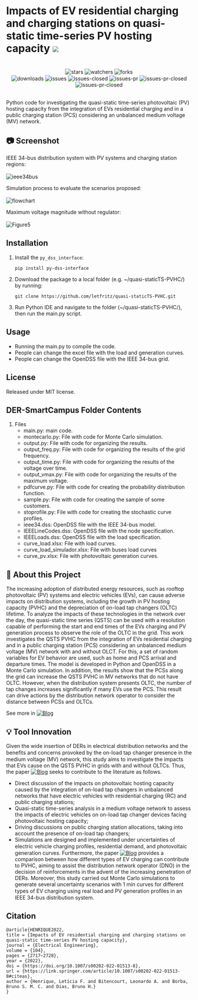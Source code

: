 # Impacts of EV residential charging and charging stations on quasi-static time-series PV hosting capacity <img src="https://skillicons.dev/icons?i=python" />

<div align="center"><br/>
  <div style="display: inline-block;">
    <img align="center" alt="stars" src="https://img.shields.io/github/stars/letfritz/quasi-staticTS-PVHC">
    <img align="center" alt="watchers" src="https://img.shields.io/github/watchers/letfritz/quasi-staticTS-PVHC">
    <img align="center" alt="forks" src="https://img.shields.io/github/forks/letfritz/quasi-staticTS-PVHC">
  </div>
  <div style="display: inline-block;">
    <img align="center" alt="downloads" src="https://img.shields.io/github/downloads/letfritz/quasi-staticTS-PVHC/total.svg">
    <img align="center" alt="issues" src="https://img.shields.io/github/issues/letfritz/quasi-staticTS-PVHC/total.svg">
    <img align="center" alt="issues-closed" src="https://img.shields.io/github/issues-closed/letfritz/quasi-staticTS-PVHC/total.svg">
    <img align="center" alt="issues-pr" src="https://img.shields.io/github/issues-pr/letfritz/quasi-staticTS-PVHC/total.svg">
    <img align="center" alt="issues-pr-closed" src="https://img.shields.io/github/issues-pr-closed/letfritz/quasi-staticTS-PVHC/total.svg">
    <img align="center" alt="issues-pr-closed" src="https://img.shields.io/github/license/letfritz/quasi-staticTS-PVHC.svg">
  </div>
</div><br/>

Python code for investigating the quasi-static time-series photovoltaic (PV) hosting capacity from the integration of EVs residential charging and in a public charging station (PCS) considering an unbalanced medium voltage (MV) network.

## 📷 Screenshot
IEEE 34-bus distribution system with PV systems and charging station regions:<br></br>
![ieee34bus](https://github.com/letfritz/quasi-staticTS-PVHC/assets/161434060/ef6a1440-8883-4594-a36f-959d179eb6ab)

Simulation process to evaluate the scenarios proposed:<br></br>
![flowchart](https://github.com/letfritz/quasi-staticTS-PVHC/assets/161434060/b2b01f6f-018a-446f-b832-154b2e4b5fa0)

Maximum voltage magnitude without regulator:<br></br>
![Figure5](https://github.com/letfritz/quasi-staticTS-PVHC/assets/161434060/84db63b4-45a0-4ebb-999c-7b9c559e4d5d)

## Installation
1. Install the `py_dss_interface`:
   ```
   pip install py-dss-interface
   ```
2. Download the package to a local folder (e.g. ~/quasi-staticTS-PVHC/) by running:
    ```
    git clone https://github.com/letfritz/quasi-staticTS-PVHC.git
    ```
3. Run Python IDE and navigate to the folder (~/quasi-staticTS-PVHC/), then run the main.py script.

## Usage
  - Running the main.py to compile the code.
  - People can change the excel file with the load and generation curves.
  - People can change the OpenDSS file with the IEEE 34-bus grid.

## License
Released under MIT license.

## DER-SmartCampus Folder Contents
1. Files
    - main.py: main code.
    - montecarlo.py: File with code for Monte Carlo simulation.
    - output.py: File with code for organizing the results.
    - output_freq.py: File with code for organizing the results of the grid frequency.
    - output_time.py: File with code for organizing the results of the voltage over time.
    - output_vmax.py: File with code for organizing the results of the maximum voltage.
    - pdfcurve.py: File with code for creating the probability distribution function.
    - sample.py: File with code for creating the sample of some customers.
    - stoprofile.py: File with code for creating the stochastic curve profiles.
    - ieee34.dss: OpenDSS file with the IEEE 34-bus model.
    - IEEELineCodes.dss: OpenDSS file with the node specification.
    - IEEELoads.dss: OpenDSS file with the load specification.
    - curve_load.xlsx: File with load curves.
    - curve_load_simulador.xlsx: File with buses load curves
    - curve_pv.xlsx: File with photovoltaic generation curves.

## 📝 About this Project
The increasing adoption of distributed energy resources, such as rooftop photovoltaic (PV) systems and electric vehicles (EVs), can cause adverse impacts on distribution systems, including the growth in PV hosting capacity (PVHC) and the depreciation of on-load tap changers (OLTC) lifetime. To analyze the impacts of these technologies in the network over the day, the quasi-static time series (QSTS) can be used with a resolution capable of performing the start and end times of the EVs charging and PV generation process to observe the role of the OLTC in the grid. This work investigates the QSTS PVHC from the integration of EVs residential charging and in a public charging station (PCS) considering an unbalanced medium voltage (MV) network with and without OLCT. For this, a set of random variables for EV behavior are used, such as home and PCS arrival and departure times. The model is developed in Python and OpenDSS in a Monte Carlo simulation. In addition, the results show that the PCSs along the grid can increase the QSTS PVHC in MV networks that do not have OLTC. However, when the distribution system presents OLTC, the number of tap changes increases significantly if many EVs use the PCS. This result can drive actions by the distribution network operator to consider the distance between PCSs and OLTCs.

See more in [![Blog](https://img.shields.io/website?label=myquasi-staticTS-PVHC-paper.com&url=https://link.springer.com/article/10.1007/s00202-022-01513-8)](https://link.springer.com/article/10.1007/s00202-022-01513-8)

## 💡 Tool Innovation
Given the wide insertion of DERs in electrical distribution networks and the beneﬁts and concerns provoked by the on-load tap changer presence in the medium voltage (MV) network, this study aims to investigate the impacts that EVs cause on the QSTS PVHC in grids with and without OLTCs. Thus, the paper [![Blog](https://img.shields.io/website?label=myquasi-staticTS-PVHC-paper.com&url=https://link.springer.com/article/10.1007/s00202-022-01513-8)](https://link.springer.com/article/10.1007/s00202-022-01513-8) seeks to contribute to the literature as follows.
  - Direct discussion of the impacts on photovoltaic hosting capacity caused by the integration of on-load tap changers in unbalanced networks that have electric vehicles with residential charging (RC) and public charging stations;
  - Quasi-static time-series analysis in a medium voltage network to assess the impacts of electric vehicles on on-load tap changer devices facing photovoltaic hosting capacity;
  - Driving discussions on public charging station allocations, taking  into  account  the presence  of  on-load  tap  changers;
  - Simulations are designed and implemented under uncertainties of electric vehicle charging proﬁles, residential demand, and photovoltaic generation curves.
Furthermore, the paper [![Blog](https://img.shields.io/website?label=myquasi-staticTS-PVHC-paper.com&url=https://link.springer.com/article/10.1007/s00202-022-01513-8)](https://link.springer.com/article/10.1007/s00202-022-01513-8) provides a comparison between how different types of EV charging can contribute to PVHC, aiming to assist the distribution network operator (DNO) in the decision of reinforcements in the advent of the increasing penetration of DERs. Moreover, this study carried out Monte Carlo simulations to generate several uncertainty scenarios with 1 min curves for different types of EV charging using real load and PV generation proﬁles in an IEEE 34-bus distribution system.

## Citation
```
@article{HENRIQUE2022,
title = {Impacts of EV residential charging and charging stations on quasi-static time-series PV hosting capacity},
journal = {Electrical Engineering},
volume = {104},
pages = {2717–2728},
year = {2022},
doi = {https://doi.org/10.1007/s00202-022-01513-8},
url = {https://link.springer.com/article/10.1007/s00202-022-01513-8#citeas},
author = {Henrique, Letícia F. and Bitencourt, Leonardo A. and Borba, Bruno S. M. C. and Dias, Bruno H.}
}
```
